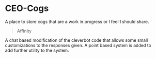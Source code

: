 # CEO-Cogs
A place to store cogs that are a work in progress or I feel I should share.

> Affinity

A chat based modification of the cleverbot code that allows some small customizations to the responses given. A point based system is added to add further utility to the system.
